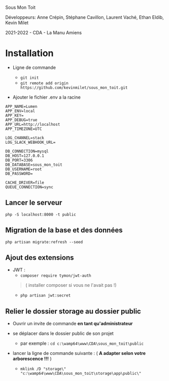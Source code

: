 Sous Mon Toit

Développeurs:
Anne Crépin, 
Stéphane Cavillon, 
Laurent Vaché, 
Ethan Eldib, 
Kevin Milet 

2021-2022 - CDA - La Manu Amiens

# Installation 

 - Ligne de commande 

    - `git init`
    - `git remote add origin https://github.com/kevinmilet/sous_mon_toit.git`

 - Ajouter le fichier .env a la racine 

```
APP_NAME=Lumen
APP_ENV=local
APP_KEY=
APP_DEBUG=true
APP_URL=http://localhost
APP_TIMEZONE=UTC

LOG_CHANNEL=stack
LOG_SLACK_WEBHOOK_URL=

DB_CONNECTION=mysql
DB_HOST=127.0.0.1
DB_PORT=3306
DB_DATABASE=sous_mon_toit
DB_USERNAME=root
DB_PASSWORD=

CACHE_DRIVER=file
QUEUE_CONNECTION=sync
```

## Lancer le serveur

 `php -S localhost:8000 -t public`


## Migration de la base et des données

 `php artisan migrate:refresh --seed`

## Ajout des extensions

- JWT :
   - `composer require tymon/jwt-auth`
   > ( installer composer si vous ne l'avait pas !)
   - `php artisan jwt:secret`


## Relier le dossier storage au dossier public

- Ouvrir un invite de commande **en tant qu'administrateur**

- se déplacer dans le dossier public de son projet
    - par exemple : `cd c:\wamp64\www\CDA\sous_mon_toit\public`

- lancer la ligne de commande suivante : ( **A adapter selon votre arborescence !!!** )
    - `mklink /D "storage\" "c:\wamp64\www\CDA\sous_mon_toit\storage\app\public\"`
